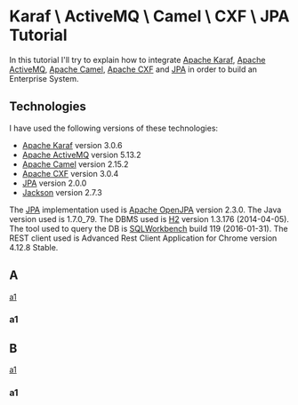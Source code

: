 Karaf \ ActiveMQ \ Camel \ CXF \ JPA Tutorial
=====================================

In this tutorial I'll try to explain how to integrate [Apache Karaf](http://karaf.apache.org/), [Apache ActiveMQ](http://activemq.apache.org/), [Apache Camel](http://camel.apache.org/), [Apache CXF](https://cxf.apache.org/) and [JPA](http://www.oracle.com/technetwork/java/javaee/tech/persistence-jsp-140049.html) in order to build an Enterprise System.

## Technologies
I have used the following versions of these technologies:

- [Apache Karaf](http://karaf.apache.org/)  version 3.0.6
- [Apache ActiveMQ](http://activemq.apache.org/) version 5.13.2
- [Apache Camel](http://camel.apache.org/) version 2.15.2
- [Apache CXF](https://cxf.apache.org/) version 3.0.4
- [JPA](http://www.oracle.com/technetwork/java/javaee/tech/persistence-jsp-140049.html) version 2.0.0
- [Jackson](https://github.com/FasterXML/jackson) version 2.7.3

The [JPA](http://www.oracle.com/technetwork/java/javaee/tech/persistence-jsp-140049.html) implementation used is [Apache OpenJPA](http://openjpa.apache.org/) version 2.3.0.
The Java version used is 1.7.0_79.
The DBMS used is [H2](http://www.h2database.com/html/main.html) version 1.3.176 (2014-04-05).
The tool used to query the DB is [SQLWorkbench](http://www.sql-workbench.net/index.html) build 119 (2016-01-31). 
The REST client used is Advanced Rest Client Application for Chrome version 4.12.8 Stable.

## A
[a1](#a1)

### a1

## B
[a1](#a1)

### a1